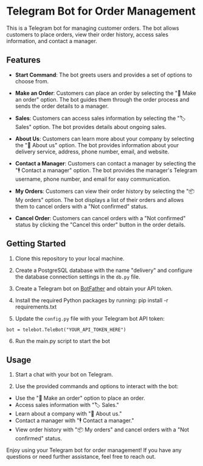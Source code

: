 # Telegram Bot for Order Management

This is a Telegram bot for managing customer orders. The bot allows customers to place orders, view their order history, access sales information, and contact a manager.

## Features

- **Start Command**: The bot greets users and provides a set of options to choose from.

- **Make an Order**: Customers can place an order by selecting the "🛒 Make an order" option. The bot guides them through the order process and sends the order details to a manager.

- **Sales**: Customers can access sales information by selecting the "🏷️ Sales" option. The bot provides details about ongoing sales.

- **About Us**: Customers can learn more about your company by selecting the "📱 About us" option. The bot provides information about your delivery service, address, phone number, email, and website.

- **Contact a Manager**: Customers can contact a manager by selecting the "🕴️ Contact a manager" option. The bot provides the manager's Telegram username, phone number, and email for easy communication.

- **My Orders**: Customers can view their order history by selecting the "📦 My orders" option. The bot displays a list of their orders and allows them to cancel orders with a "Not confirmed" status.

- **Cancel Order**: Customers can cancel orders with a "Not confirmed" status by clicking the "Cancel this order" button in the order details.

## Getting Started

1. Clone this repository to your local machine.

2. Create a PostgreSQL database with the name "delivery" and configure the database connection settings in the `db.py` file.

3. Create a Telegram bot on [BotFather](https://core.telegram.org/bots#botfather) and obtain your API token.

4. Install the required Python packages by running:
 pip install -r requirements.txt

5. Update the `config.py` file with your Telegram bot API token:

```bot = telebot.TeleBot("YOUR_API_TOKEN_HERE")```

6. Run the main.py script to start the bot

## Usage

1. Start a chat with your bot on Telegram.

2. Use the provided commands and options to interact with the bot:

- Use the "🛒 Make an order" option to place an order.
- Access sales information with "🏷️ Sales."
- Learn about a company with "📱 About us."
- Contact a manager with "🕴️ Contact a manager."
- View order history with "📦 My orders" and cancel orders with a "Not confirmed" status.

Enjoy using your Telegram bot for order management! If you have any questions or need further assistance, feel free to reach out.
